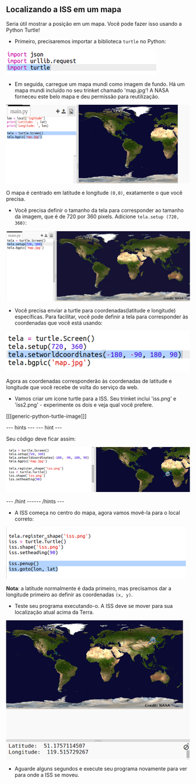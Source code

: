 ## Localizando a ISS em um mapa

Seria útil mostrar a posição em um mapa. Você pode fazer isso usando a Python Turtle!

+ Primeiro, precisaremos importar a biblioteca `turtle` no Python:

![screenshot](images/iss-turtle.png)

+ Em seguida, carregue um mapa mundi como imagem de fundo. Há um mapa mundi incluído no seu trinket chamado 'map.jpg'! A NASA forneceu este belo mapa e deu permissão para reutilização. 

![screenshot](images/iss-map.png)

O mapa é centrado em latitude e longitude `(0,0)`, exatamente o que você precisa.

+ Você precisa definir o tamanho da tela para corresponder ao tamanho da imagem, que é de 720 por 360 pixels. Adicione `tela.setup (720, 360)`:

![screenshot](images/iss-setup.png)

+ Você precisa enviar a turtle para coordenadas(latitude e longitude) específicas. Para facilitar, você pode definir a tela para corresponder às coordenadas que você está usando:

![screenshot](images/iss-world.png)

Agora as coordenadas corresponderão às coordenadas de latitude e longitude que você recebe de volta do serviço da web.

+ Vamos criar um ícone turtle para a ISS. Seu trinket inclui 'iss.png' e 'iss2.png' - experimente os dois e veja qual você prefere. 

[[[generic-python-turtle-image]]]

--- hints ---
 --- hint ---

Seu código deve ficar assim:

![screenshot](images/iss-image.png)

--- /hint ------ /hints ---

+ A ISS começa no centro do mapa, agora vamos movê-la para o local correto:

![screenshot](images/iss-plot.png)

**Nota**: a latitude normalmente é dada primeiro, mas precisamos dar a longitude primeiro ao definir as coordenadas `(x, y)`.

+ Teste seu programa executando-o. A ISS deve se mover para sua localização atual acima da Terra. 

![screenshot](images/iss-plotted.png)

+ Aguarde alguns segundos e execute seu programa novamente para ver para onde a ISS se moveu.